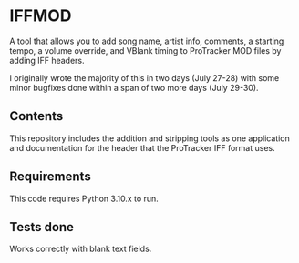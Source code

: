 # IFFMOD
A tool that allows you to add song name, artist info, comments, a starting tempo, a volume override, and VBlank timing to ProTracker MOD files by adding IFF headers.

I originally wrote the majority of this in two days (July 27-28) with some minor bugfixes done within a span of two more days (July 29-30).

## Contents
This repository includes the addition and stripping tools as one application and documentation for the header that the ProTracker IFF format uses.

## Requirements
This code requires Python 3.10.x to run.

## Tests done
Works correctly with blank text fields.
